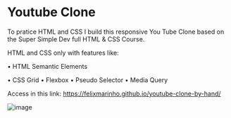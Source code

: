 # Youtube Clone

To pratice HTML and CSS I build this responsive You Tube Clone based on the Super Simple Dev full HTML & CSS Course.

HTML and CSS only with features like:

• HTML Semantic Elements

• CSS Grid
• Flexbox
• Pseudo Selector 
• Media Query


Access in this link: https://felixmarinho.github.io/youtube-clone-by-hand/

![image](https://github.com/user-attachments/assets/77ebaade-680c-4a59-8fee-d0079f74661e)
